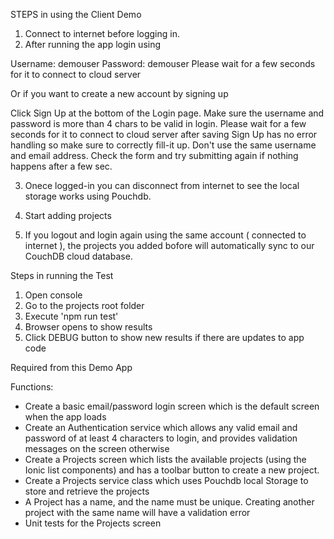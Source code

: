 
STEPS in using the Client Demo 

1. Connect to internet before logging in.
2. After running the app login using 

  Username: demouser
  Password: demouser
  Please wait for a few seconds for it to connect to cloud server
  
  Or if you want to create a new account by signing up

  Click Sign Up at the bottom of the Login page. 
  Make sure the username and password is more than 4 chars to be valid in login.
  Please wait for a few seconds for it to connect to cloud server after saving
  Sign Up has no error handling so make sure to correctly fill-it up.
  Don't use the same username and email address. Check the form and try submitting again if nothing happens after a few sec.
  
3. Onece logged-in you can disconnect from internet to see the local storage works using Pouchdb.

4. Start adding projects

5. If you logout and login again using the same account ( connected to internet ), the projects you added bofore will automatically sync to our CouchDB cloud database.


Steps in running the Test

1. Open console
2. Go to the projects root folder
3. Execute 'npm run test'
4. Browser opens to show results
5. Click DEBUG button to show new results if there are updates to app code


Required from this Demo App

Functions:
* Create a basic email/password login screen which is the default screen when the app loads
* Create an Authentication service which allows any valid email and password of at least 4 characters to login, and provides validation messages on the screen otherwise 
* Create a Projects screen which lists the available projects (using the Ionic list components) and has a toolbar button to create a new project.
* Create a Projects service class which uses Pouchdb local Storage to store and retrieve the projects
* A Project has a name, and the name must be unique. Creating another project with the same name will have a validation error
* Unit tests for the Projects screen
 

